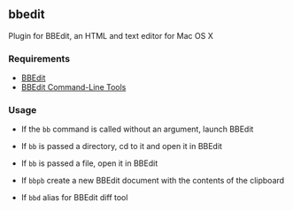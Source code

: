 ## bbedit

Plugin for BBEdit, an HTML and text editor for Mac OS X

### Requirements

* [BBEdit](https://www.barebones.com/products/bbedit/)
* [BBEdit Command-Line Tools](https://www.barebones.com/support/bbedit/cmd-line-tools.html)

### Usage

* If the `bb` command is called without an argument, launch BBEdit

* If `bb` is passed a directory, cd to it and open it in BBEdit

* If `bb` is passed a file, open it in BBEdit

* If `bbpb` create a new BBEdit document with the contents of the clipboard

* If `bbd` alias for BBEdit diff tool
